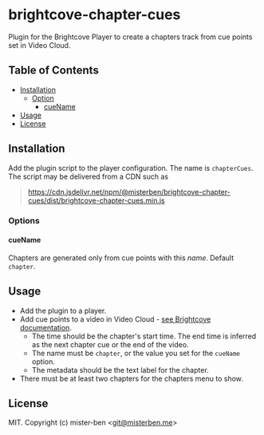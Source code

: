 # brightcove-chapter-cues

Plugin for the Brightcove Player to create a chapters track from cue points set in Video Cloud.

## Table of Contents

<!-- START doctoc generated TOC please keep comment here to allow auto update -->
<!-- DON'T EDIT THIS SECTION, INSTEAD RE-RUN doctoc TO UPDATE -->

- [Installation](#installation)
  - [Option](#option)
    - [cueName](#cuename)
- [Usage](#usage)
- [License](#license)

<!-- END doctoc generated TOC please keep comment here to allow auto update -->
## Installation

Add the plugin script to the player configuration. The name is `chapterCues`. The script may be delivered from a CDN such as

> https://cdn.jsdelivr.net/npm/@misterben/brightcove-chapter-cues/dist/brightcove-chapter-cues.min.js

### Options

#### cueName

Chapters are generated only from cue points with this _name_.
Default `chapter`.

## Usage

- Add the plugin to a player.
- Add cue points to a video in Video Cloud - [see Brightcove documentation](bc-add-cues).
  - The time should be the chapter's start time. The end time is inferred as the next chapter cue or the end of the video.
  - The name must be `chapter`, or the value you set for the `cueName` option.
  - The metadata should be the text label for the chapter.
- There must be at least two chapters for the chapters menu to show.

## License

MIT. Copyright (c) mister-ben &lt;git@misterben.me&gt;

[videojs]: http://videojs.com/
[bc-add-cues]: https://studio.support.brightcove.com/media/working-cue-points-media-module.html
